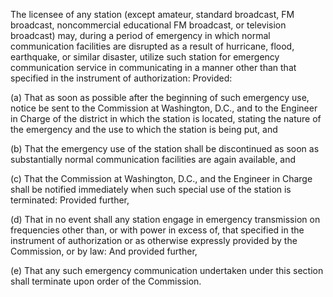The licensee of any station (except amateur, standard broadcast, FM broadcast, noncommercial educational FM broadcast, or television broadcast) may, during a period of emergency in which normal communication facilities are disrupted as a result of hurricane, flood, earthquake, or similar disaster, utilize such station for emergency communication service in communicating in a manner other than that specified in the instrument of authorization: Provided:
                                    

(a) That as soon as possible after the beginning of such emergency use, notice be sent to the Commission at Washington, D.C., and to the Engineer in Charge of the district in which the station is located, stating the nature of the emergency and the use to which the station is being put, and

(b) That the emergency use of the station shall be discontinued as soon as substantially normal communication facilities are again available, and

(c) That the Commission at Washington, D.C., and the Engineer in Charge shall be notified immediately when such special use of the station is terminated: Provided further,
                                    

(d) That in no event shall any station engage in emergency transmission on frequencies other than, or with power in excess of, that specified in the instrument of authorization or as otherwise expressly provided by the Commission, or by law: And provided further,
                                    

(e) That any such emergency communication undertaken under this section shall terminate upon order of the Commission.
                                    

